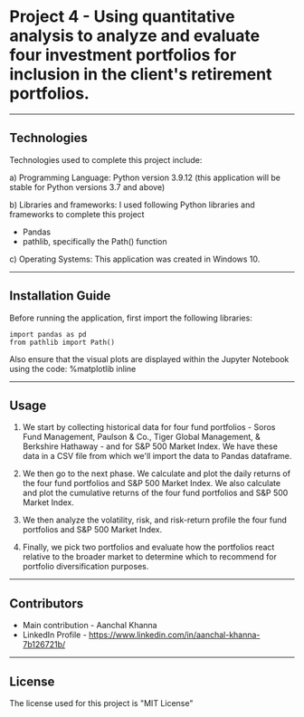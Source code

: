 # Project 4 - Using quantitative analysis to analyze and evaluate four investment portfolios for inclusion in the client's retirement portfolios.

---

## Technologies

Technologies used to complete this project include:

a) Programming Language: Python version 3.9.12 (this application will be stable for Python versions 3.7 and above)

b) Libraries and frameworks: I used following Python libraries and frameworks to complete this project
 - Pandas
 - pathlib, specifically the Path() function

c) Operating Systems: This application was created in Windows 10.

---

## Installation Guide

Before running the application, first import the following libraries:
    
    import pandas as pd
    from pathlib import Path()
Also ensure that the visual plots are displayed within the Jupyter Notebook using the code:
    %matplotlib inline

---

## Usage

1) We start by collecting historical data for four fund portfolios - Soros Fund Management, Paulson & Co., Tiger Global Management, & Berkshire Hathaway - and for S&P 500 Market Index. We have these data in a CSV file from which we'll import the data to Pandas dataframe.

2) We then go to the next phase. We calculate and plot the daily returns of the four fund portfolios and S&P 500 Market Index. We also calculate and plot the cumulative returns of the four fund portfolios and S&P 500 Market Index.

3) We then analyze the volatility, risk, and risk-return profile the four fund portfolios and S&P 500 Market Index.

4) Finally, we pick two portfolios and evaluate how the portfolios react relative to the broader market to determine which to recommend for portfolio diversification purposes. 

---

## Contributors

 - Main contribution - Aanchal Khanna
 - LinkedIn Profile - https://www.linkedin.com/in/aanchal-khanna-7b126721b/

---

## License

The license used for this project is "MIT License"